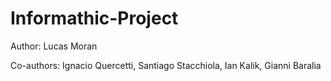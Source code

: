 # Informathic-Project
Author: Lucas Moran

Co-authors: Ignacio Quercetti, Santiago Stacchiola, Ian Kalik, Gianni Baralia
